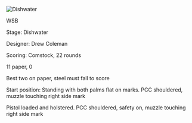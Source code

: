 ![Dishwater](https://github.com/bagellord/USPSA-Stages/blob/master/21-25%20rounds/Dishwater%20-%2022%20rounds%20-%20Comstock/Dishwater.png)

WSB

Stage: Dishwater

Designer: Drew Coleman

Scoring: Comstock, 22 rounds

11 paper, 0

Best two on paper, steel must fall to score

Start position: Standing with both palms flat on marks. PCC shouldered, muzzle touching right side mark

Pistol loaded and holstered. PCC shouldered, safety on, muzzle touching right side mark
